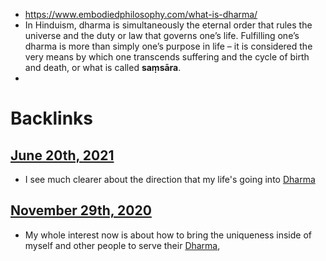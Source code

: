 - https://www.embodiedphilosophy.com/what-is-dharma/
- In Hinduism, dharma is simultaneously the eternal order that rules the universe and the duty or law that governs one’s life. Fulfilling one’s dharma is more than simply one’s purpose in life – it is considered the very means by which one transcends suffering and the cycle of birth and death, or what is called __saṃsāra__.
- 

# Backlinks
## [June 20th, 2021](<June 20th, 2021.md>)
- I see much clearer about the direction that my life's going into [Dharma](<Dharma.md>)

## [November 29th, 2020](<November 29th, 2020.md>)
- My whole interest now is about how to bring the uniqueness inside of myself and other people to serve their [Dharma](<Dharma.md>),


